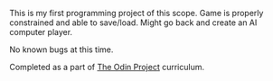 This is my first programming project of this scope. Game is properly constrained and able to save/load. Might go back and create an AI computer player. 

No known bugs at this time.

Completed as a part of <a href="https://www.theodinproject.com">The Odin Project</a> curriculum.